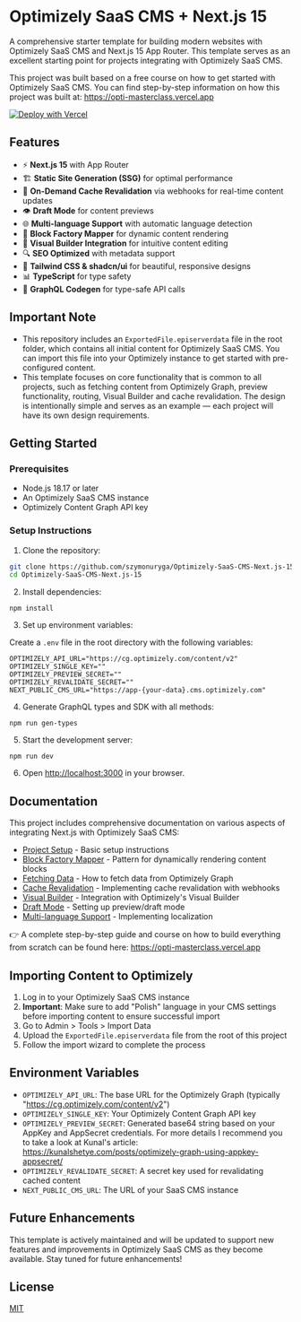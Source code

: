 # Optimizely SaaS CMS + Next.js 15

A comprehensive starter template for building modern websites with Optimizely SaaS CMS and Next.js 15 App Router. This template serves as an excellent starting point for projects integrating with Optimizely SaaS CMS.

This project was built based on a free course on how to get started with Optimizely SaaS CMS. You can find step-by-step information on how this project was built at: https://opti-masterclass.vercel.app

[![Deploy with Vercel](https://vercel.com/button)](https://vercel.com/new/clone?repository-url=https%3A%2F%2Fgithub.com%2Fszymonuryga%2FOptimizely-SaaS-CMS-Next.js-15&env=OPTIMIZELY_API_URL,OPTIMIZELY_SINGLE_KEY,OPTIMIZELY_PREVIEW_SECRET,OPTIMIZELY_REVALIDATE_SECRET,NEXT_PUBLIC_CMS_URL)

## Features

- ⚡ **Next.js 15** with App Router
- 🏗️ **Static Site Generation (SSG)** for optimal performance
- 🔄 **On-Demand Cache Revalidation** via webhooks for real-time content updates
- 👁️ **Draft Mode** for content previews
- 🌐 **Multi-language Support** with automatic language detection
- 🧩 **Block Factory Mapper** for dynamic content rendering
- 🎨 **Visual Builder Integration** for intuitive content editing
- 🔍 **SEO Optimized** with metadata support
- 💅 **Tailwind CSS & shadcn/ui** for beautiful, responsive designs
- 📊 **TypeScript** for type safety
- 📝 **GraphQL Codegen** for type-safe API calls

## Important Note

- This repository includes an `ExportedFile.episerverdata` file in the root folder, which contains all initial content for Optimizely SaaS CMS. You can import this file into your Optimizely instance to get started with pre-configured content.
- This template focuses on core functionality that is common to all projects, such as fetching content from Optimizely Graph, preview functionality, routing, Visual Builder and cache revalidation. The design is intentionally simple and serves as an example — each project will have its own design requirements.

## Getting Started

### Prerequisites

- Node.js 18.17 or later
- An Optimizely SaaS CMS instance
- Optimizely Content Graph API key

### Setup Instructions

1. Clone the repository:

```bash
git clone https://github.com/szymonuryga/Optimizely-SaaS-CMS-Next.js-15.git
cd Optimizely-SaaS-CMS-Next.js-15
```

2. Install dependencies:

```shellscript
npm install
```

3. Set up environment variables:

Create a `.env` file in the root directory with the following variables:

```plaintext
OPTIMIZELY_API_URL="https://cg.optimizely.com/content/v2"
OPTIMIZELY_SINGLE_KEY=""
OPTIMIZELY_PREVIEW_SECRET=""
OPTIMIZELY_REVALIDATE_SECRET=""
NEXT_PUBLIC_CMS_URL="https://app-{your-data}.cms.optimizely.com"
```

4. Generate GraphQL types and SDK with all methods:

```shellscript
npm run gen-types
```

5. Start the development server:

```shellscript
npm run dev
```

6. Open [http://localhost:3000](http://localhost:3000) in your browser.

## Documentation

This project includes comprehensive documentation on various aspects of integrating Next.js with Optimizely SaaS CMS:

- [Project Setup](https://github.com/szymonuryga/Optimizely-SaaS-CMS-Next.js-15/blob/main/docs/project-setup.md) - Basic setup instructions
- [Block Factory Mapper](https://github.com/szymonuryga/Optimizely-SaaS-CMS-Next.js-15/blob/main/docs/block-factory-mapper.md) - Pattern for dynamically rendering content blocks
- [Fetching Data](https://github.com/szymonuryga/Optimizely-SaaS-CMS-Next.js-15/blob/main/docs/fetch-data.md) - How to fetch data from Optimizely Graph
- [Cache Revalidation](https://github.com/szymonuryga/Optimizely-SaaS-CMS-Next.js-15/blob/main/docs/cache-revalidation.md) - Implementing cache revalidation with webhooks
- [Visual Builder](https://github.com/szymonuryga/Optimizely-SaaS-CMS-Next.js-15/blob/main/docs/visual-builder.md) - Integration with Optimizely's Visual Builder
- [Draft Mode](https://github.com/szymonuryga/Optimizely-SaaS-CMS-Next.js-15/blob/main/docs/draft-mode.md) - Setting up preview/draft mode
- [Multi-language Support](https://github.com/szymonuryga/Optimizely-SaaS-CMS-Next.js-15/blob/main/docs/multi-language.md) - Implementing localization

👉 A complete step-by-step guide and course on how to build everything from scratch can be found here: https://opti-masterclass.vercel.app

## Importing Content to Optimizely

1. Log in to your Optimizely SaaS CMS instance
2. **Important**: Make sure to add "Polish" language in your CMS settings before importing content to ensure successful import
3. Go to Admin > Tools > Import Data
4. Upload the `ExportedFile.episerverdata` file from the root of this project
5. Follow the import wizard to complete the process

## Environment Variables

- `OPTIMIZELY_API_URL`: The base URL for the Optimizely Graph (typically "https://cg.optimizely.com/content/v2")
- `OPTIMIZELY_SINGLE_KEY`: Your Optimizely Content Graph API key
- `OPTIMIZELY_PREVIEW_SECRET`: Generated base64 string based on your AppKey and AppSecret credentials. For more details I recommend you to take a look at Kunal's article: https://kunalshetye.com/posts/optimizely-graph-using-appkey-appsecret/
- `OPTIMIZELY_REVALIDATE_SECRET`: A secret key used for revalidating cached content
- `NEXT_PUBLIC_CMS_URL`: The URL of your SaaS CMS instance

## Future Enhancements

This template is actively maintained and will be updated to support new features and improvements in Optimizely SaaS CMS as they become available. Stay tuned for future enhancements!

## License

[MIT](LICENSE)
